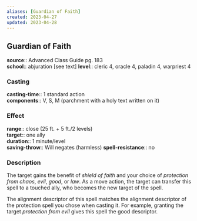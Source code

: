 ```yaml
---
aliases: [Guardian of Faith]
created: 2023-04-27
updated: 2023-04-28
---
```


## Guardian of Faith

**source**:: Advanced Class Guide pg. 183  
**school**:: abjuration \[see text\]
**level**:: cleric 4, oracle 4, paladin 4, warpriest 4

### Casting

**casting-time**:: 1 standard action  
**components**:: V, S, M (parchment with a holy text written on it)

### Effect

**range**:: close (25 ft. + 5 ft./2 levels)  
**target**:: one ally  
**duration**:: 1 minute/level  
**saving-throw**:: Will negates (harmless)
**spell-resistance**:: no

### Description

The target gains the benefit of *shield of faith* and your choice of *protection from chaos*, *evil*, *good*, or *law*. As a move action, the target can transfer this spell to a touched ally, who becomes the new target of the spell.  
  
The alignment descriptor of this spell matches the alignment descriptor of the protection spell you chose when casting it. For example, granting the target *protection from evil* gives this spell the good descriptor.
